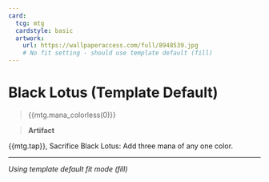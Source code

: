 ```yaml
---
card:
  tcg: mtg
  cardstyle: basic
  artwork:
    url: https://wallpaperaccess.com/full/8948539.jpg
    # No fit setting - should use template default (fill)
---
```


# Black Lotus (Template Default)
> {{mtg.mana_colorless(0)}}

> **Artifact**

{{mtg.tap}}, Sacrifice Black Lotus: Add three mana of any one color.

-----
*Using template default fit mode (fill)*